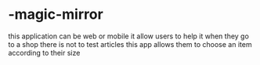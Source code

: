 # -magic-mirror
 this application can be web or mobile it allow users to help it when they go to a shop there is not to test articles this app allows them to choose an item according to their size

